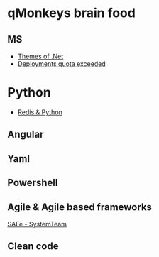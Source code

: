
# qMonkeys brain food
  
## MS
- [Themes of .Net](https://themesof.net)
- [Deployments quota exceeded](https://docs.microsoft.com/en-us/azure/azure-resource-manager/templates/deployment-quota-exceeded)

# Python
- [Redis & Python](https://docs.microsoft.com/en-us/azure/azure-cache-for-redis/cache-python-get-started)

## Angular

## Yaml

## Powershell

## Agile & Agile based frameworks
[SAFe - SystemTeam](https://www.scaledagileframework.com/system-team)

## Clean code
